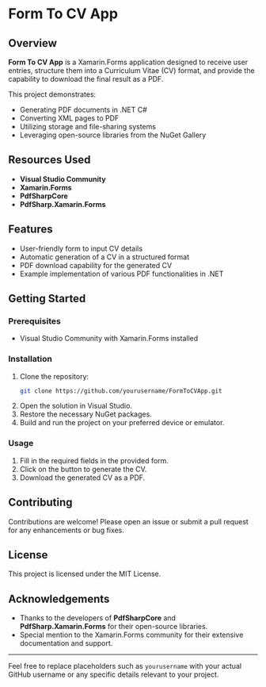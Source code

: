 # Form To CV App

## Overview
**Form To CV App** is a Xamarin.Forms application designed to receive user entries, structure them into a Curriculum Vitae (CV) format, and provide the capability to download the final result as a PDF.

This project demonstrates:
- Generating PDF documents in .NET C#
- Converting XML pages to PDF
- Utilizing storage and file-sharing systems
- Leveraging open-source libraries from the NuGet Gallery

## Resources Used
- **Visual Studio Community**
- **Xamarin.Forms**
- **PdfSharpCore**
- **PdfSharp.Xamarin.Forms**

## Features
- User-friendly form to input CV details
- Automatic generation of a CV in a structured format
- PDF download capability for the generated CV
- Example implementation of various PDF functionalities in .NET

## Getting Started
### Prerequisites
- Visual Studio Community with Xamarin.Forms installed

### Installation
1. Clone the repository:
   ```sh
   git clone https://github.com/yourusername/FormToCVApp.git
   ```
2. Open the solution in Visual Studio.
3. Restore the necessary NuGet packages.
4. Build and run the project on your preferred device or emulator.

### Usage
1. Fill in the required fields in the provided form.
2. Click on the button to generate the CV.
3. Download the generated CV as a PDF.

## Contributing
Contributions are welcome! Please open an issue or submit a pull request for any enhancements or bug fixes.

## License
This project is licensed under the MIT License.

## Acknowledgements
- Thanks to the developers of **PdfSharpCore** and **PdfSharp.Xamarin.Forms** for their open-source libraries.
- Special mention to the Xamarin.Forms community for their extensive documentation and support.

---

Feel free to replace placeholders such as `yourusername` with your actual GitHub username or any specific details relevant to your project.
